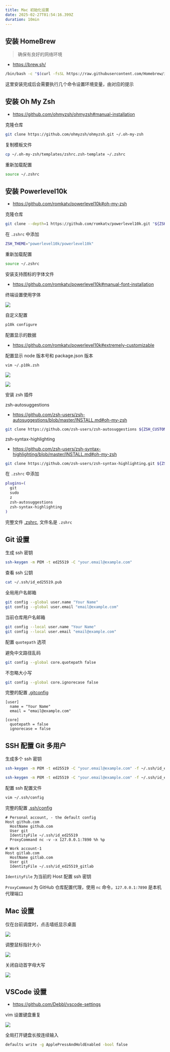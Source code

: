 ```yaml
---
title: Mac 初始化设置
date: 2025-02-27T01:54:16.399Z
duration: 10min
---
```


## 安装 HomeBrew

> 确保有良好的网络环境

- https://brew.sh/

```sh
/bin/bash -c "$(curl -fsSL https://raw.githubusercontent.com/Homebrew/install/HEAD/install.sh)"
```

这里安装完成后会需要执行几个命令设置环境变量，由对应的提示

## 安装 Oh My Zsh

- https://github.com/ohmyzsh/ohmyzsh#manual-installation

克隆仓库

```sh
git clone https://github.com/ohmyzsh/ohmyzsh.git ~/.oh-my-zsh
```

复制模板文件

```sh
cp ~/.oh-my-zsh/templates/zshrc.zsh-template ~/.zshrc
```

重新加载配置

```sh
source ~/.zshrc
```

## 安装 Powerlevel10k

- https://github.com/romkatv/powerlevel10k#oh-my-zsh

克隆仓库

```sh
git clone --depth=1 https://github.com/romkatv/powerlevel10k.git "${ZSH_CUSTOM:-$HOME/.oh-my-zsh/custom}/themes/powerlevel10k"
```

在 `.zshrc` 中添加

```sh
ZSH_THEME="powerlevel10k/powerlevel10k"
```

重新加载配置

```sh
source ~/.zshrc
```

安装支持图标的字体文件

- https://github.com/romkatv/powerlevel10k#manual-font-installation

终端设置使用字体

![](./images/terminal-set-font.png)

自定义配置

```sh
p10k configure
```

配置显示的数据

- https://github.com/romkatv/powerlevel10k#extremely-customizable

配置显示 node 版本号和 package.json 版本

```sh
vim ~/.p10k.zsh
```

![](./images/custom-p10k.png)

![](./images/zsh-termainal.png)

安装 zsh 插件

zsh-autosuggestions

- https://github.com/zsh-users/zsh-autosuggestions/blob/master/INSTALL.md#oh-my-zsh

```sh
git clone https://github.com/zsh-users/zsh-autosuggestions ${ZSH_CUSTOM:-~/.oh-my-zsh/custom}/plugins/zsh-autosuggestions
```

zsh-syntax-highlighting

- https://github.com/zsh-users/zsh-syntax-highlighting/blob/master/INSTALL.md#oh-my-zsh

```sh
git clone https://github.com/zsh-users/zsh-syntax-highlighting.git ${ZSH_CUSTOM:-~/.oh-my-zsh/custom}/plugins/zsh-syntax-highlighting
```

在 `.zshrc` 中添加

```sh filename=".zshrc"
plugins=(
  git
  sudo
  z
  zsh-autosuggestions
  zsh-syntax-highlighting
)
```

完整文件 [.zshrc](https://github.com/Debbl/dotfiles/blob/main/_.zshrc), 文件名是 `.zshrc`

## Git 设置

生成 ssh 密钥

```sh
ssh-keygen -m PEM -t ed25519 -C "your.email@example.com"
```

查看 ssh 公钥

```sh
cat ~/.ssh/id_ed25519.pub
```

全局用户名邮箱

```sh
git config --global user.name "Your Name"
git config --global user.email "email@example.com"
```

当前仓库用户名邮箱

```sh
git config --local user.name "Your Name"
git config --local user.email "email@example.com"
```

配置 `quotepath` 选项

避免中文路径乱码

```sh
git config --global core.quotepath false
```

不忽略大小写

```sh
git config --global core.ignorecase false
```

完整的配置 [.gitconfig](https://github.com/Debbl/dotfiles/blob/main/_.gitconfig)

```plain filename=".gitconfig"
[user]
  name = "Your Name"
  email = "email@example.com"

[core]
  quotepath = false
  ignorecase = false
```

## SSH 配置 Git 多用户

生成多个 ssh 密钥

```sh
ssh-keygen -m PEM -t ed25519 -C "your.email@example.com" -f ~/.ssh/id_ed25519
```

```sh
ssh-keygen -m PEM -t ed25519 -C "your.email@example.com" -f ~/.ssh/id_ed25519_gitlab
```

配置 ssh 配置文件

```sh
vim ~/.ssh/config
```

完整的配置 [.ssh/config](https://github.com/Debbl/dotfiles/blob/main/_.config)

```ssh-config filename=".ssh/config"
# Personal account, - the default config
Host github.com
  HostName github.com
  User git
  IdentityFile ~/.ssh/id_ed25519
  ProxyCommand nc -v -x 127.0.0.1:7890 %h %p

# Work account-1
Host gitlab.com
  HostName gitlab.com
  User git
  IdentityFile ~/.ssh/id_ed25519_gitlab
```

`IdentityFile` 为当前的 Host 配置 ssh 密钥

`ProxyCommand` 为 GitHub 仓库配置代理，使用 `nc` 命令，`127.0.0.1:7890` 是本机代理端口

## Mac 设置

仅在台前调度时，点击墙纸显示桌面

![](./images/mac-setting.png)

调整鼠标指针大小

![](./images/mac-settting-cursor.png)

关闭自动首字母大写

![](./images/mac-setting-auto-capitalize-words.png)

## VSCode 设置

- https://github.com/Debbl/vscode-settings

vim 设置键盘重复

![](./images/mac-setting-keyboard.png)

全局打开键盘长按连续输入

```sh
defaults write -g ApplePressAndHoldEnabled -bool false
```
